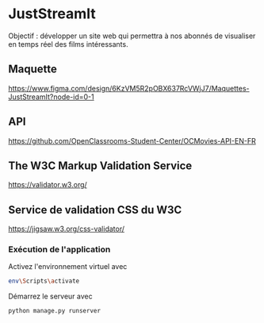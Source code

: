 # JustStreamIt
Objectif : développer un site web qui permettra à nos abonnés de visualiser en temps réel des films intéressants.

## Maquette
https://www.figma.com/design/6KzVM5R2pOBX637RcVWjJ7/Maquettes-JustStreamIt?node-id=0-1

## API 
https://github.com/OpenClassrooms-Student-Center/OCMovies-API-EN-FR

## The W3C Markup Validation Service
https://validator.w3.org/

## Service de validation CSS du W3C
https://jigsaw.w3.org/css-validator/

### Exécution de l'application

Activez l'environnement virtuel avec
```bash
env\Scripts\activate
```

Démarrez le serveur avec 
```bash
python manage.py runserver
```
